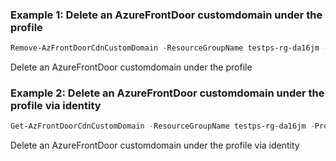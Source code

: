 ### Example 1: Delete an AzureFrontDoor customdomain under the profile
```powershell
Remove-AzFrontDoorCdnCustomDomain -ResourceGroupName testps-rg-da16jm -ProfileName fdp-v542q6 -CustomDomainName domain001
```

Delete an AzureFrontDoor customdomain under the profile


### Example 2: Delete an AzureFrontDoor customdomain under the profile via identity
```powershell
Get-AzFrontDoorCdnCustomDomain -ResourceGroupName testps-rg-da16jm -ProfileName fdp-v542q6 -CustomDomainName domain001 | Remove-AzFrontDoorCdnCustomDomain
```

Delete an AzureFrontDoor customdomain under the profile via identity